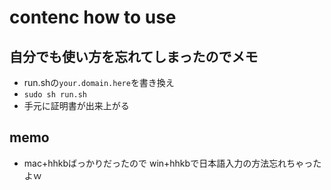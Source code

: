 # contenc how to use

## 自分でも使い方を忘れてしまったのでメモ
- run.shの``your.domain.here``を書き換え
- ``sudo sh run.sh``
- 手元に証明書が出来上がる


## memo
- mac+hhkbばっかりだったので win+hhkbで日本語入力の方法忘れちゃったよｗ

